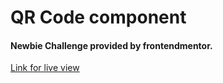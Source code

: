 # QR Code component

#### Newbie Challenge provided by frontendmentor.

[Link for live view](https://thiagoseiji96.github.io/)
